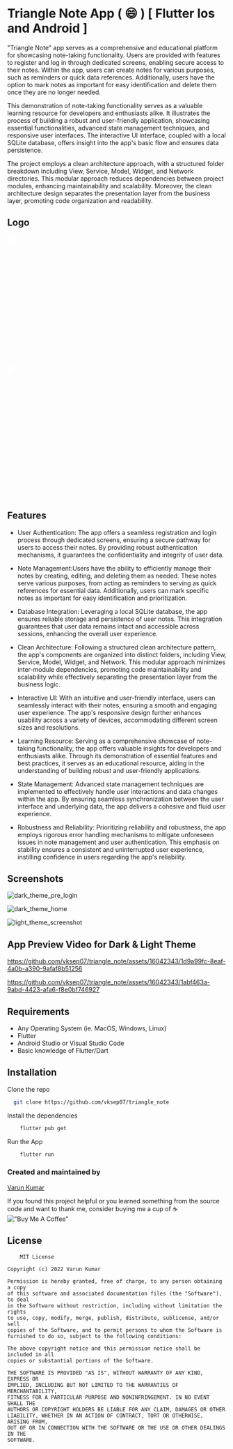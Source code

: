 # Triangle Note App  ( :smile: ) [ Flutter Ios and Android ]
 
"Triangle Note" app serves as a comprehensive and educational platform for showcasing note-taking functionality. Users are provided with features to register and log in through dedicated screens, enabling secure access to their notes. Within the app, users can create notes for various purposes, such as reminders or quick data references. Additionally, users have the option to mark notes as important for easy identification and delete them once they are no longer needed.

This demonstration of note-taking functionality serves as a valuable learning resource for developers and enthusiasts alike. It illustrates the process of building a robust and user-friendly application, showcasing essential functionalities, advanced state management techniques, and responsive user interfaces. The interactive UI interface, coupled with a local SQLite database, offers insight into the app's basic flow and ensures data persistence.

The project employs a clean architecture approach, with a structured folder breakdown including View, Service, Model, Widget, and Network directories. This modular approach reduces dependencies between project modules, enhancing maintainability and scalability. Moreover, the clean architecture design separates the presentation layer from the business layer, promoting code organization and readability.

## Logo

<img src="https://github.com/vksep07/triangle_note/assets/16042343/cb92a678-38e7-4f7b-9891-0394e5aa34b0" alt="Triangle Note Logo" width="300" style="filter: brightness(0) saturate(100%) invert(100%) grayscale(100%);" />


<img src="https://github.com/vksep07/triangle_note/assets/16042343/b5c430b2-598b-4688-90f1-6418fac785f6" alt="Triangle Note Logo" width="300" style="filter: brightness(0) saturate(100%) invert(100%) grayscale(100%);" />


## Features

- User Authentication: The app offers a seamless registration and login process through dedicated screens, ensuring a secure pathway for users to access their notes. By providing robust authentication mechanisms, it guarantees the confidentiality and integrity of user data.

- Note Management:Users have the ability to efficiently manage their notes by creating, editing, and deleting them as needed. These notes serve various purposes, from acting as reminders to serving as quick references for essential data. Additionally, users can mark specific notes as important for easy identification and prioritization.

- Database Integration: Leveraging a local SQLite database, the app ensures reliable storage and persistence of user notes. This integration guarantees that user data remains intact and accessible across sessions, enhancing the overall user experience.

- Clean Architecture: Following a structured clean architecture pattern, the app's components are organized into distinct folders, including View, Service, Model, Widget, and Network. This modular approach minimizes inter-module dependencies, promoting code maintainability and scalability while effectively separating the presentation layer from the business logic.

- Interactive UI: With an intuitive and user-friendly interface, users can seamlessly interact with their notes, ensuring a smooth and engaging user experience. The app's responsive design further enhances usability across a variety of devices, accommodating different screen sizes and resolutions.

- Learning Resource: Serving as a comprehensive showcase of note-taking functionality, the app offers valuable insights for developers and enthusiasts alike. Through its demonstration of essential features and best practices, it serves as an educational resource, aiding in the understanding of building robust and user-friendly applications.

- State Management: Advanced state management techniques are implemented to effectively handle user interactions and data changes within the app. By ensuring seamless synchronization between the user interface and underlying data, the app delivers a cohesive and fluid user experience.
  
- Robustness and Reliability: Prioritizing reliability and robustness, the app employs rigorous error handling mechanisms to mitigate unforeseen issues in note management and user authentication. This emphasis on stability ensures a consistent and uninterrupted user experience, instilling confidence in users regarding the app's reliability.

## Screenshots

![dark_theme_pre_login](https://github.com/vksep07/doctor_assesment_app/assets/16042343/5c1bb675-8171-4f47-8d7e-08deb792399f)


![dark_theme_home](https://github.com/vksep07/doctor_assesment_app/assets/16042343/f0a81890-9478-4808-aa06-068b720b4d7e)



![light_theme_screenshot](https://github.com/vksep07/doctor_assesment_app/assets/16042343/bd3ee2a4-9d3d-4bb9-bb79-51c6be719053)



## App Preview Video for Dark & Light Theme

https://github.com/vksep07/triangle_note/assets/16042343/1d9a99fc-8eaf-4a0b-a390-9afaf8b51256


https://github.com/vksep07/triangle_note/assets/16042343/1abf463a-9abd-4423-afa6-f8e0bf746927


## Requirements

- Any Operating System (ie. MacOS, Windows, Linux)
- Flutter
- Android Studio or Visual Studio Code
- Basic knowledge of Flutter/Dart


## Installation

Clone the repo

```bash
  git clone https://github.com/vksep07/triangle_note
```

Install the dependencies

```bash
    flutter pub get
```

Run the App

```bash
    flutter run
```
### Created and maintained by
[Varun Kumar](https://github.com/vksep07)


If you found this project helpful or you learned something from the source code and want to thank me, consider buying me a cup of ☕<br>
!["Buy Me A Coffee"](https://www.buymeacoffee.com/assets/img/custom_images/orange_img.png)
## License

```
    MIT License

Copyright (c) 2022 Varun Kumar

Permission is hereby granted, free of charge, to any person obtaining a copy
of this software and associated documentation files (the "Software"), to deal
in the Software without restriction, including without limitation the rights
to use, copy, modify, merge, publish, distribute, sublicense, and/or sell
copies of the Software, and to permit persons to whom the Software is
furnished to do so, subject to the following conditions:

The above copyright notice and this permission notice shall be included in all
copies or substantial portions of the Software.

THE SOFTWARE IS PROVIDED "AS IS", WITHOUT WARRANTY OF ANY KIND, EXPRESS OR
IMPLIED, INCLUDING BUT NOT LIMITED TO THE WARRANTIES OF MERCHANTABILITY,
FITNESS FOR A PARTICULAR PURPOSE AND NONINFRINGEMENT. IN NO EVENT SHALL THE
AUTHORS OR COPYRIGHT HOLDERS BE LIABLE FOR ANY CLAIM, DAMAGES OR OTHER
LIABILITY, WHETHER IN AN ACTION OF CONTRACT, TORT OR OTHERWISE, ARISING FROM,
OUT OF OR IN CONNECTION WITH THE SOFTWARE OR THE USE OR OTHER DEALINGS IN THE
SOFTWARE.

```
